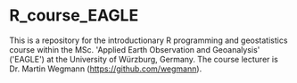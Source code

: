 # R_course_EAGLE

This is a repository for the introductionary R programming and geostatistics course  within 
the MSc. 'Applied Earth Observation and Geoanalysis' ('EAGLE') at the University of Würzburg, Germany.
The course lecturer is Dr. Martin Wegmann (https://github.com/wegmann).
